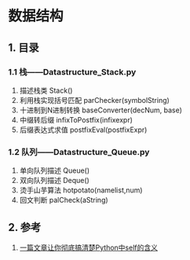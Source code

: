 # 数据结构

## 1. 目录
### 1.1 栈——Datastructure_Stack.py
1. 描述栈类 Stack()
2. 利用栈实现括号匹配 parChecker(symbolString)
3. 十进制到N进制转换 baseConverter(decNum, base)
4. 中缀转后缀 infixToPostfix(infixexpr)
5. 后缀表达式求值 postfixEval(postfixExpr)

### 1.2 队列——Datastructure_Queue.py
1. 单向队列描述  Queue()
2. 双向队列描述  Deque()
3. 烫手山芋算法  hotpotato(namelist,num)
4. 回文判断 palCheck(aString)


## 2. 参考

1. [一篇文章让你彻底搞清楚Python中self的含义](http://www.cnblogs.com/jessonluo/p/4717140.html)